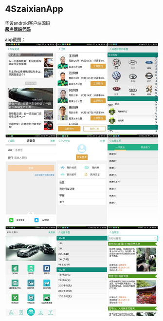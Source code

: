 # 4SzaixianApp
毕设android客户端源码  
[**服务器端代码**](https://github.com/jhd147350/4Szaixian)

app截图：    
![01](pic/01.jpg)
![02](pic/02.jpg)
![03](pic/03.jpg)
